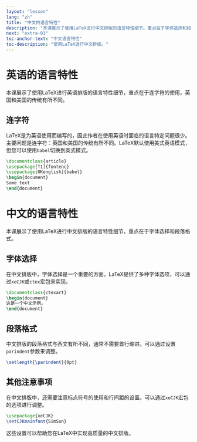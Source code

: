 ```yaml
---
layout: "lesson"
lang: "zh"
title: "中文的语言特性"
description: "本课展示了使用LaTeX进行中文排版的语言特性细节。重点在于字体选择和段落格式。"
next: "extra-01"
toc-anchor-text: "中文语言特性"
toc-description: "使用LaTeX进行中文排版。"
---
```


# 英语的语言特性

<span
  class="summary">本课展示了使用LaTeX进行英语排版的语言特性细节，重点在于连字符的使用，英国和美国的传统有所不同。</span>

## 连字符

LaTeX是为英语使用而编写的，因此作者在使用英语时面临的语言特定问题很少。主要问题是连字符：英国和美国的传统有所不同。LaTeX默认使用美式英语模式，但您可以使用`babel`切换到英式模式。

```latex
\documentclass{article}
\usepackage[T1]{fontenc}
\usepackage[UKenglish]{babel}
\begin{document}
Some text
\end{document}
```

# 中文的语言特性

<span
  class="summary">本课展示了使用LaTeX进行中文排版的语言特性细节，重点在于字体选择和段落格式。</span>

## 字体选择

在中文排版中，字体选择是一个重要的方面。LaTeX提供了多种字体选项，可以通过`xeCJK`或`ctex`宏包来实现。

```latex
\documentclass{ctexart}
\begin{document}
这是一个中文示例。
\end{document}
```

## 段落格式

中文排版的段落格式与西文有所不同，通常不需要首行缩进。可以通过设置`parindent`参数来调整。

```latex
\setlength{\parindent}{0pt}
```

## 其他注意事项

在中文排版中，还需要注意标点符号的使用和行间距的设置。可以通过`xeCJK`宏包的选项进行调整。

```latex
\usepackage{xeCJK}
\setCJKmainfont{SimSun}
```

这些设置可以帮助您在LaTeX中实现高质量的中文排版。
